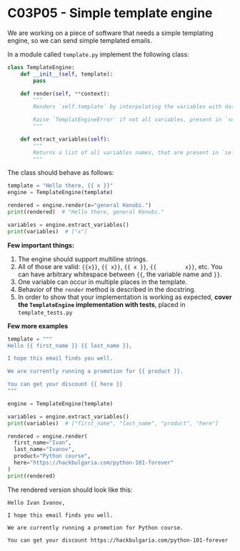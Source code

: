 # C03P05 - Simple template engine

We are working on a piece of software that needs a simple templating engine, so we can send simple templated emails.

In a module called `template.py` implement the following class:

```python
class TemplateEngine:
    def __init__(self, template):
        pass

    def render(self, **context):
        """
        Renders `self.template` by interpolating the variables with data from `context`.

        Raise `TemplatEngineError` if not all variables, present in `self.template`, have values in `context`.
        """

    def extract_variables(self):
        """
        Returns a list of all variables names, that are present in `self.template`
        """
```

The class should behave as follows:

```python
template = "Hello there, {{ x }}"
engine = TemplateEngine(template)

rendered = engine.render(x="general Kenobi.")
print(rendered)  # "Hello there, general Kenobi."

variables = engine.extract_variables()
print(variables)  # ["x"]
```

**Few important things:**

1. The engine should support multiline strings.
1. All of those are valid: `{{x}}`, `{{ x}}`, `{{ x }}`, `{{         x}}`, etc. You can have arbitrary whitespace between `{{`, the variable name and `}}`.
1. One variable can occur in multiple places in the template.
1. Behavior of the `render` method is described in the docstring.
1. In order to show that your implementation is working as expected, **cover the `TemplateEngine` implementation with tests**, placed in `template_tests.py`

**Few more examples**

```python
template = """
Hello {{ first_name }} {{ last_name }},

I hope this email finds you well.

We are currently running a promotion for {{ product }}.

You can get your discount {{ here }}
"""

engine = TemplateEngine(template)

variables = engine.extract_variables()
print(variables)  # ["first_name", "last_name", "product", "here"]

rendered = engine.render(
  first_name="Ivan",
  last_name="Ivanov",
  product="Python course",
  here="https://hackbulgaria.com/python-101-forever"
)
print(rendered)
```

The rendered version should look like this:

```
Hello Ivan Ivanov,

I hope this email finds you well.

We are currently running a promotion for Python course.

You can get your discount https://hackbulgaria.com/python-101-forever
```
